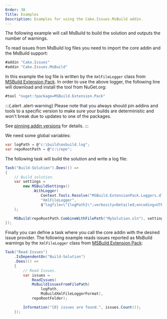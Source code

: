 ```yaml
---
Order: 30
Title: Examples
Description: Examples for using the Cake.Issues.MsBuild addin.
---
```

The following example will call MsBuild to build the solution and outputs the number of warnings.

To read issues from MsBuild log files you need to import the core addin and the MsBuild support:

```csharp
#addin "Cake.Issues"
#addin "Cake.Issues.MsBuild"
```

In this example the log file is written by the `XmlFileLogger` class from [MSBuild Extension Pack].
In order to use the above logger, the following line will download and install the tool from NuGet.org:

```csharp
#tool "nuget:?package=MSBuild.Extension.Pack"
```

:::{.alert .alert-warning}
Please note that you always should pin addins and tools to a specific version to make sure your builds are deterministic and
won't break due to updates to one of the packages.

See [pinning addin versions](https://cakebuild.net/docs/tutorials/pinning-cake-version#pinning-addin-version) for details.
:::

We need some global variables:

```csharp
var logPath = @"c:\build\msbuild.log";
var repoRootPath = @"c:\repo";
```

The following task will build the solution and write a log file:

```csharp
Task("Build-Solution").Does(() =>
{
    // Build solution.
    var settings =
        new MSBuildSettings()
            .WithLogger(
                Context.Tools.Resolve("MSBuild.ExtensionPack.Loggers.dll").FullPath,
                "XmlFileLogger",
                $"logfile=\"{logPath}\";verbosity=Detailed;encoding=UTF-8"
    );

    MSBuild(repoRootPath.CombineWithFilePath("MySolution.sln"), settings);
});
```

Finally you can define a task where you call the core addin with the desired issue provider.
The following example reads issues reported as MsBuild warnings by the `XmlFileLogger`
class from [MSBuild Extension Pack]:

```csharp
Task("Read-Issues")
    .IsDependentOn("Build-Solution")
    .Does(() =>
    {
        // Read Issues.
        var issues =
            ReadIssues(
            MsBuildIssuesFromFilePath(
                logPath,
                MsBuildXmlFileLoggerFormat),
            repoRootFolder);

        Information("{0} issues are found.", issues.Count());
    });
```

[MSBuild Extension Pack]: http://www.msbuildextensionpack.com/
